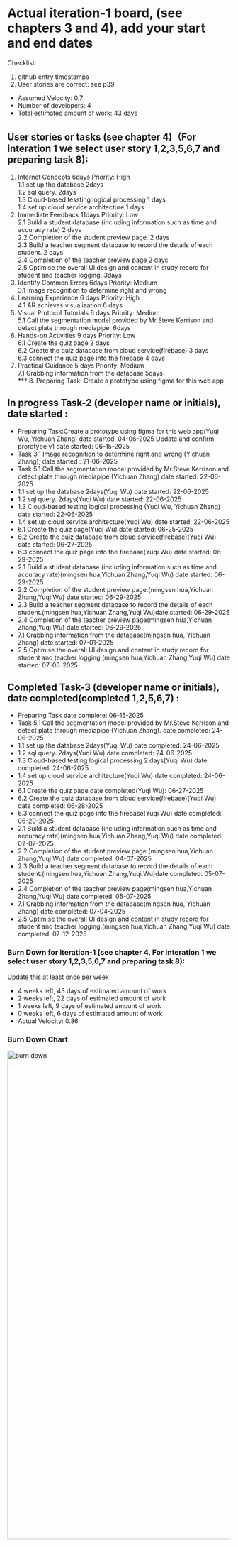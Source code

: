 # Actual iteration-1 board, (see chapters 3 and 4), add your start and end dates 

Checklist: 
1. github entry timestamps
2. User stories are correct: see p39

* Assumed Velocity: 0.7  
* Number of developers: 4
* Total estimated amount of work: 43 days

## User stories or tasks (see chapter 4)（For interation 1 we select user story 1,2,3,5,6,7 and preparing task 8):
1. Internet Concepts  6days Priority: High  
  1.1 set up the database 2days  
  1.2 sql query. 2days  
  1.3 Cloud-based tessting logical processing 1 days    
  1.4 set up cloud service architecture 1 days  
2. Immediate Feedback  11days Priority: Low  
  2.1 Build a student database (including information such as time and accuracy rate) 2 days  
  2.2 Completion of the student preview page. 2 days  
  2.3 Build a teacher segment database to record the details of each student.  2 days  
  2.4 Completion of the teacher preview page 2 days  
  2.5 Optimise the overall UI design and content in study record for student and teacher logging. 3days    
3. Identify Common Errors  6days Priority: Medium  
  3.1 Image recognition to determine right and wrong    
4. Learning Experience 6 days Priority: High  
  4.1 AR achieves visualization 6 days  
5. Visual Protocol Tutorials 6 days Priority: Medium  
  5.1 Call the segmentation model provided by Mr.Steve Kerrison and detect plate through mediapipe.  6days        
6. Hands-on Activities 9 days Priority: Low        
  6.1 Create the quiz page 2 days  
  6.2 Create the quiz database from cloud service(firebase) 3 days  
  6.3 connect the quiz page into the firebase 4 days
7. Practical Guidance 5 days Priority: Medium    
  7.1 Grabbing information from the database 5days    
*** 8. Preparing Task: Create a prototype using figma for this web app  

## In progress  Task-2 (developer name or initials), date started  :

* Preparing Task:Create a prototype using figma for this web app(Yuqi Wu, Yichuan Zhang) date started: 04-06-2025   Update and confirm prorotype v1 date started: 06-15-2025  
* Task 3.1 Image recognition to determine right and wrong (Yichuan Zhang), date started : 21-06-2025  
* Task 5.1 Call the segmentation model provided by Mr.Steve Kerrison and detect plate through mediapipe.(Yichuan Zhang) date started: 22-06-2025   
* 1.1 set up the database 2days(Yuqi Wu)  date started: 22-06-2025   
* 1.2 sql query. 2days(Yuqi Wu) date started: 22-06-2025   
* 1.3 Cloud-based testing logical processing (Yuqi Wu, Yichuan Zhang) date started: 22-06-2025   
* 1.4 set up cloud service architecture(Yuqi Wu) date started: 22-06-2025   
* 6.1 Create the quiz page(Yuqi Wu)  date started: 06-25-2025    
* 6.2 Create the quiz database from cloud service(firebase)(Yuqi Wu) date started: 06-27-2025   
* 6.3 connect the quiz page into the firebase(Yuqi Wu) date started: 06-29-2025  
* 2.1 Build a student database (including information such as time and accuracy rate)(mingsen hua,Yichuan Zhang,Yuqi Wu)  date started: 06-29-2025  
* 2.2 Completion of the student preview page.(mingsen hua,Yichuan Zhang,Yuqi Wu)  date started: 06-29-2025  
* 2.3 Build a teacher segment database to record the details of each student.(mingsen hua,Yichuan Zhang,Yuqi Wu)date started: 06-29-2025  
* 2.4 Completion of the teacher preview page(mingsen hua,Yichuan Zhang,Yuqi Wu)  date started: 06-29-2025
* 7.1 Grabbing information from the database(mingsen hua, Yichuan Zhang) date started: 07-01-2025
* 2.5 Optimise the overall UI design and content in study record for student and teacher logging.(mingsen hua,Yichuan Zhang,Yuqi Wu) date started: 07-08-2025  

## Completed  Task-3 (developer name or initials), date completed(completed 1,2,5,6,7)  :
* Preparing Task date complete: 06-15-2025  
* Task 5.1 Call the segmentation model provided by Mr.Steve Kerrison and detect plate through mediapipe (Yichuan Zhang). date completed: 24-06-2025  
* 1.1 set up the database 2days(Yuqi Wu)  date completed: 24-06-2025  
* 1.2 sql query. 2days(Yuqi Wu) date completed: 24-06-2025  
* 1.3 Cloud-based testing logical processing 2 days(Yuqi Wu) date completed: 24-06-2025  
* 1.4 set up cloud service architecture(Yuqi Wu) date completed: 24-06-2025  
* 6.1 Create the quiz page  date completed(Yuqi Wu): 06-27-2025   
* 6.2 Create the quiz database from cloud service(firebase)(Yuqi Wu)  date completed: 06-28-2025   
* 6.3 connect the quiz page into the firebase(Yuqi Wu)  date completed: 06-29-2025
* 2.1 Build a student database (including information such as time and accuracy rate)(mingsen hua,Yichuan Zhang,Yuqi Wu)  date completed: 02-07-2025   
* 2.2 Completion of the student preview page.(mingsen hua,Yichuan Zhang,Yuqi Wu)  date completed: 04-07-2025   
* 2.3 Build a teacher segment database to record the details of each student.(mingsen hua,Yichuan Zhang,Yuqi Wu)date completed: 05-07-2025    
* 2.4 Completion of the teacher preview page(mingsen hua,Yichuan Zhang,Yuqi Wu)  date completed: 05-07-2025
* 7.1 Grabbing information from the database(mingsen hua, Yichuan Zhang) date completed: 07-04-2025
* 2.5 Optimise the overall UI design and content in study record for student and teacher logging.(mingsen hua,Yichuan Zhang,Yuqi Wu) date completed: 07-12-2025  


### Burn Down for iteration-1 (see chapter 4, For interation 1 we select user story 1,2,3,5,6,7 and preparing task 8):
Update this at least once per week  
* 4 weeks left, 43 days of estimated amount of work    
* 2 weeks left, 22 days of estimated amount of work     
* 1 weeks left, 9 days of estimated amount of work    
* 0 weeks left, 6 days of estimated amount of work      
* Actual Velocity: 0.86
### Burn Down Chart  
<img width="1686" height="1101" alt="burn down" src="https://github.com/user-attachments/assets/0f6e3669-e1da-4d3f-b68e-bc8d7149fba4" />
